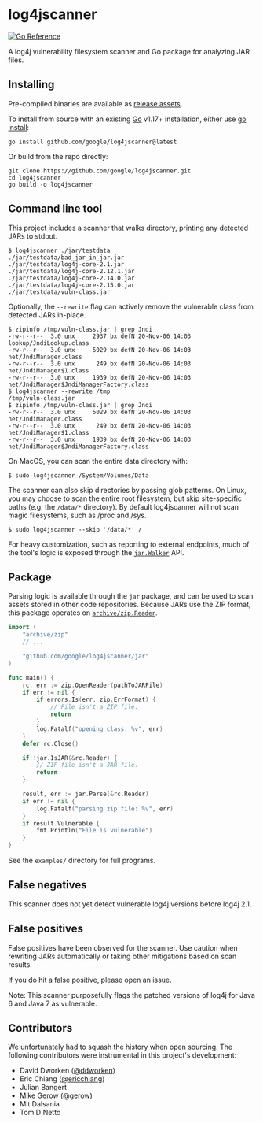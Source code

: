 # log4jscanner

[![Go Reference](https://pkg.go.dev/badge/github.com/google/log4jscanner/jar.svg)](https://pkg.go.dev/github.com/google/log4jscanner/jar)

A log4j vulnerability filesystem scanner and Go package for analyzing JAR files.

## Installing

Pre-compiled binaries are available as [release assets][releases].

To install from source with an existing [Go][go] v1.17+ installation, either
use [go install][go-install]:

```
go install github.com/google/log4jscanner@latest
```

Or build from the repo directly:

```
git clone https://github.com/google/log4jscanner.git
cd log4jscanner
go build -o log4jscanner
```

[go]: https://go.dev/
[go-install]: https://pkg.go.dev/cmd/go#hdr-Compile_and_install_packages_and_dependencies
[releases]: https://github.com/google/log4jscanner/releases

## Command line tool

This project includes a scanner that walks directory, printing any detected JARs
to stdout.

```
$ log4jscanner ./jar/testdata
./jar/testdata/bad_jar_in_jar.jar
./jar/testdata/log4j-core-2.1.jar
./jar/testdata/log4j-core-2.12.1.jar
./jar/testdata/log4j-core-2.14.0.jar
./jar/testdata/log4j-core-2.15.0.jar
./jar/testdata/vuln-class.jar
```

Optionally, the `--rewrite` flag can actively remove the vulnerable class from
detected JARs in-place.

```
$ zipinfo /tmp/vuln-class.jar | grep Jndi
-rw-r--r--  3.0 unx     2937 bx defN 20-Nov-06 14:03 lookup/JndiLookup.class
-rw-r--r--  3.0 unx     5029 bx defN 20-Nov-06 14:03 net/JndiManager.class
-rw-r--r--  3.0 unx      249 bx defN 20-Nov-06 14:03 net/JndiManager$1.class
-rw-r--r--  3.0 unx     1939 bx defN 20-Nov-06 14:03 net/JndiManager$JndiManagerFactory.class
$ log4jscanner --rewrite /tmp
/tmp/vuln-class.jar
$ zipinfo /tmp/vuln-class.jar | grep Jndi
-rw-r--r--  3.0 unx     5029 bx defN 20-Nov-06 14:03 net/JndiManager.class
-rw-r--r--  3.0 unx      249 bx defN 20-Nov-06 14:03 net/JndiManager$1.class
-rw-r--r--  3.0 unx     1939 bx defN 20-Nov-06 14:03 net/JndiManager$JndiManagerFactory.class
```

On MacOS, you can scan the entire data directory with:

```
$ sudo log4jscanner /System/Volumes/Data
```

The scanner can also skip directories by passing glob patterns. On Linux, you
may choose to scan the entire root filesystem, but skip site-specific paths
(e.g. the `/data/*` directory). By default log4jscanner will not scan magic
filesystems, such as /proc and /sys.

```
$ sudo log4jscanner --skip '/data/*' /
```

For heavy customization, such as reporting to external endpoints, much of the
tool's logic is exposed through the [`jar.Walker`][jar-walker] API.

[jar-walker]: https://pkg.go.dev/github.com/google/log4jscanner/jar#Walker

## Package

Parsing logic is available through the `jar` package, and can be used to scan
assets stored in other code repositories. Because JARs use the ZIP format, this
package operates on [`archive/zip.Reader`][zip-reader].

[zip-reader]: https://pkg.go.dev/archive/zip#Reader

```go
import (
	"archive/zip"
	// ...

	"github.com/google/log4jscanner/jar"
)

func main() {
	rc, err := zip.OpenReader(pathToJARFile)
	if err != nil {
		if errors.Is(err, zip.ErrFormat) {
			// File isn't a ZIP file.
			return
		}
		log.Fatalf("opening class: %v", err)
	}
	defer rc.Close()

	if !jar.IsJAR(&rc.Reader) {
		// ZIP file isn't a JAR file.
		return
	}

	result, err := jar.Parse(&rc.Reader)
	if err != nil {
		log.Fatalf("parsing zip file: %v", err)
	}
	if result.Vulnerable {
		fmt.Println("File is vulnerable")
	}
}
```

See the `examples/` directory for full programs.

## False negatives

This scanner does not yet detect vulnerable log4j versions before log4j 2.1.

## False positives

False positives have been observed for the scanner. Use caution when rewriting
JARs automatically or taking other mitigations based on scan results.

If you do hit a false positive, please open an issue.

Note: This scanner purposefully flags the patched versions of log4j for Java 6
and Java 7 as vulnerable. 

## Contributors

We unfortunately had to squash the history when open sourcing. The following
contributors were instrumental in this project's development:

- David Dworken ([@ddworken](https://github.com/ddworken))
- Eric Chiang ([@ericchiang](https://github.com/ericchiang))
- Julian Bangert
- Mike Gerow ([@gerow](https://github.com/gerow))
- Mit Dalsania
- Tom D'Netto
